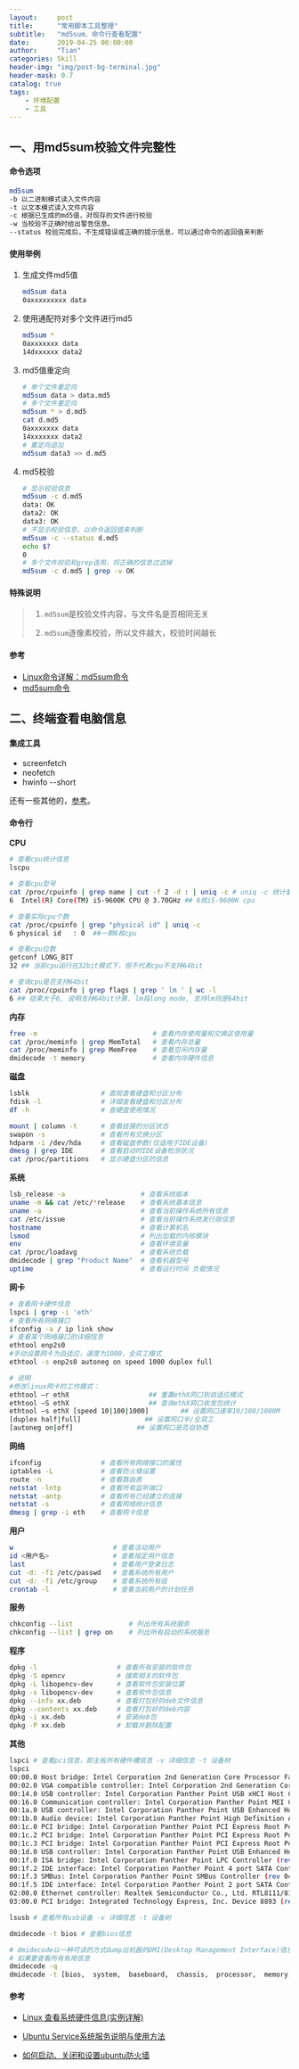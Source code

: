 ```yaml
---
layout:     post
title:      "常用脚本工具整理"
subtitle:   "md5sum、命令行查看配置"
date:       2019-04-25 00:00:00
author:     "Tian"
categories: Skill
header-img: "img/post-bg-terminal.jpg"
header-mask: 0.7
catalog: true
tags:
    - 环境配置
    - 工具
---
```


## 一、用md5sum校验文件完整性

#### 命令选项

```bash
md5sum
-b 以二进制模式读入文件内容
-t 以文本模式读入文件内容
-c 根据已生成的md5值，对现存的文件进行校验
-w 当校验不正确时给出警告信息。
--status 校验完成后，不生成错误或正确的提示信息，可以通过命令的返回值来判断
```

#### 使用举例

1. 生成文件md5值

   ```bash
   md5sum data
   0axxxxxxxxx data
   ```

2. 使用通配符对多个文件进行md5

   ```bash
   md5sum *
   0axxxxxxx data
   14dxxxxxx data2
   ```

3. md5值重定向

   ```bash
   # 单个文件重定向
   md5sum data > data.md5
   # 多个文件重定向
   md5sum * > d.md5
   cat d.md5
   0axxxxxxx data
   14xxxxxxx data2
   # 重定向追加
   md5sum data3 >> d.md5
   ```

4. md5校验

   ```bash
   # 显示校验信息
   md5sum -c d.md5
   data: OK
   data2: OK
   data3: OK
   # 不显示校验信息，以命令返回值来判断
   md5sum -c --status d.md5
   echo $?
   0
   # 多个文件校验和grep连用，将正确的信息过滤掉
   md5sum -c d.md5 | grep -v OK
   ```

#### 特殊说明

> 1) `md5sum`是校验文件内容，与文件名是否相同无关
>
> 2) `md5sum`逐像素校验，所以文件越大，校验时间越长

#### 参考

- [Linux命令详解：md5sum命令](<https://blog.51cto.com/xiangpang/1711603>)
- [md5sum命令](<http://man.linuxde.net/md5sum>)

## 二、终端查看电脑信息

#### 集成工具

- screenfetch
- neofetch
- hwinfo --short

还有一些其他的，[参考](<https://wiki.archlinux.org/index.php/List_of_applications/Utilities#System_information_viewers>)。

#### 命令行

**CPU**

```bash
# 查看cpu统计信息
lscpu

# 查看cpu型号
cat /proc/cpuinfo | grep name | cut -f 2 -d : | uniq -c # uniq -c 统计重复行的个数写在最左,cut 以：为分隔符指定第二列字段 
6  Intel(R) Core(TM) i5-9600K CPU @ 3.70GHz ## 6核i5-9600K cpu

# 查看实际cpu个数
cat /proc/cpuinfo | grep "physical id" | uniq -c 
6 physical id	: 0  ##一颗6核cpu

# 查看cpu位数
getconf LONG_BIT 
32 ## 当前cpu运行在32bit模式下，但不代表cpu不支持64bit

# 查询cpu是否支持64bit
cat /proc/cpuinfo | grep flags | grep ' lm ' | wc -l 
6 ## 结果大于0, 说明支持64bit计算. lm指long mode, 支持lm则是64bit
```

**内存**

```bash
free -m                             # 查看内存使用量和交换区使用量
cat /proc/meminfo | grep MemTotal   # 查看内存总量
cat /proc/meminfo | grep MemFree    # 查看空闲内存量
dmidecode -t memory                 # 查看内存硬件信息 
```

**磁盘**

```bash
lsblk                  # 直观查看硬盘和分区分布
fdisk -l               # 详细查看硬盘和分区分布
df -h                  # 查硬盘使用情况

mount | column -t      # 查看挂接的分区状态
swapon -s              # 查看所有交换分区
hdparm -i /dev/hda     # 查看磁盘参数(仅适用于IDE设备)
dmesg | grep IDE       # 查看启动时IDE设备检测状况
cat /proc/partitions   # 显示硬盘分区的信息
```

**系统**

```bash
lsb_release -a                   # 查看系统版本
uname -m && cat /etc/*release    # 查看系统基本信息
uname -a                         # 查看当前操作系统所有信息
cat /etc/issue                   # 查看当前操作系统发行版信息
hostname                         # 查看计算机名
lsmod                            # 列出加载的内核模块
env                              # 查看环境变量
cat /proc/loadavg                # 查看系统负载
dmidecode | grep "Product Name"  # 查看机器型号
uptime                           # 查看运行时间 负载情况
```

**网卡**

```bash
# 查看网卡硬件信息
lspci | grep -i 'eth'                             
# 查看所有网络接口
ifconfig -a / ip link show                        
# 查看某个网络接口的详细信息
ethtool enp2s0                                    
#手动设置网卡为自适应，速度为1000，全双工模式
ethtool -s enp2s0 autoneg on speed 1000 duplex full

# 说明
#修改linux网卡的工作模式：
ethtool –r ethX                    ## 重置ethX网口到自适应模式
ethtool –S ethX                    ## 查询ethX网口收发包统计
ethtool –s ethX [speed 10|100|1000]        ## 设置网口速率10/100/1000M
[duplex half|full]                ## 设置网口半/全双工
[autoneg on|off]                ## 设置网口是否自协商
```

**网络**

```bash
ifconfig               # 查看所有网络接口的属性
iptables -L            # 查看防火墙设置
route -n               # 查看路由表
netstat -lntp          # 查看所有监听端口
netstat -antp          # 查看所有已经建立的连接
netstat -s             # 查看网络统计信息
dmesg | grep -i eth    # 查看网卡信息
```

**用户**

```bash
w                         # 查看活动用户
id <用户名>                # 查看指定用户信息
last                      # 查看用户登录日志
cut -d: -f1 /etc/passwd   # 查看系统所有用户
cut -d: -f1 /etc/group    # 查看系统所有组
crontab -l                # 查看当前用户的计划任务
```

**服务**

```bash
chkconfig --list              # 列出所有系统服务
chkconfig --list | grep on    # 列出所有启动的系统服务
```

**程序**

```bash
dpkg -l                    # 查看所有安装的软件包
dpkg -S opencv             # 搜索相关的软件包
dpkg -L libopencv-dev      # 查看软件包安装位置
dpkg -s libopencv-dev      # 查看软件包信息
dpkg --info xx.deb         # 查看打包好的deb文件信息
dpkg --contents xx.deb     # 查看打包好的deb内容
dpkg -i xx.deb             # 安装deb包
dpkg -P xx.deb             # 卸载并删除配置
```

**其他**

```bash
lspci # 查看pci信息，即主板所有硬件槽信息 -v 详细信息 -t 设备树
lspci
00:00.0 Host bridge: Intel Corporation 2nd Generation Core Processor Family DRAM Controller (rev 09) #主板芯片
00:02.0 VGA compatible controller: Intel Corporation 2nd Generation Core Processor Family Integrated Graphics Controller (rev 09) #显卡
00:14.0 USB controller: Intel Corporation Panther Point USB xHCI Host Controller (rev 04) #usb控制器
00:16.0 Communication controller: Intel Corporation Panther Point MEI Controller #1 (rev 04)
00:1a.0 USB controller: Intel Corporation Panther Point USB Enhanced Host Controller #2 (rev 04)
00:1b.0 Audio device: Intel Corporation Panther Point High Definition Audio Controller (rev 04) #声卡
00:1c.0 PCI bridge: Intel Corporation Panther Point PCI Express Root Port 1 (rev c4) #pci 插槽
00:1c.2 PCI bridge: Intel Corporation Panther Point PCI Express Root Port 3 (rev c4)
00:1c.3 PCI bridge: Intel Corporation Panther Point PCI Express Root Port 4 (rev c4)
00:1d.0 USB controller: Intel Corporation Panther Point USB Enhanced Host Controller #1 (rev 04)
00:1f.0 ISA bridge: Intel Corporation Panther Point LPC Controller (rev 04)
00:1f.2 IDE interface: Intel Corporation Panther Point 4 port SATA Controller [IDE mode] (rev 04) #硬盘接口
00:1f.3 SMBus: Intel Corporation Panther Point SMBus Controller (rev 04)
00:1f.5 IDE interface: Intel Corporation Panther Point 2 port SATA Controller [IDE mode] (rev 04) #硬盘接口
02:00.0 Ethernet controller: Realtek Semiconductor Co., Ltd. RTL8111/8168B PCI Express Gigabit Ethernet controller (rev 06) #网卡
03:00.0 PCI bridge: Integrated Technology Express, Inc. Device 8893 (rev 41)

lsusb # 查看所有usb设备 -v 详细信息 -t 设备树

dmidecode -t bios # 查看bios信息

# dmidecode以一种可读的方式dump出机器的DMI(Desktop Management Interface)信息。这些信息包括了硬件以及BIOS，既可以得到当前的配置，也可以得到系统支持的最大配置，比如说支持的最大内存数等。
# 如果要查看所有有用信息
dmidecode -q
dmidecode -t [bios,  system,  baseboard,  chassis,  processor,  memory, cache,  connector,  slot] # 查看对应硬件信息
```

#### 参考

- [Linux 查看系统硬件信息(实例详解)](https://www.cnblogs.com/ggjucheng/archive/2013/01/14/2859613.html)

- [Ubuntu Service系统服务说明与使用方法](<http://www.mikewootc.com/wiki/linux/usage/ubuntu_service_usage.html>)

- [如何启动、关闭和设置ubuntu防火墙](<https://www.cnblogs.com/sweet521/p/5733466.html>)


